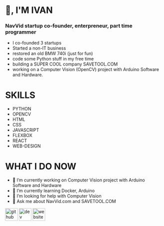 # 👋, I'M IVAN 
###  NavVid startup co-founder, enterpreneur, part time programmer
* I co-founded 3 startups
* Started a non-IT business 
* restored an old BMW 740i (just for fun)
* code some Python stuff in my free time 
* building a SUPER COOL company SAVETOOL.COM
* working on a Computer Vision (OpenCV) project with Arduino Software and Hardware.

# SKILLS
* PYTHON
* OPENCV
* HTML
* CSS
* JAVASCRIPT
* FLEXBOX
* REACT
* WEB-DESIGN

# WHAT I DO NOW
- 🔭 I’m currently working on Computer Vision project with Arduino Software and Hardware 
- 🌱 I’m currently learning Docker, Arduino 
- 🤔 I’m looking for help with Computer Vision 
- 💬 Ask me about NavVid.com and SAVETOOL.COM


[<img src='https://cdn.jsdelivr.net/npm/simple-icons@3.0.1/icons/github.svg' alt='github' height='40'>](https://github.com/kharvan)  [<img src='https://cdn.jsdelivr.net/npm/simple-icons@3.0.1/icons/dev-dot-to.svg' alt='dev' height='40'>](https://dev.to/kharvan)  [<img src='https://cdn.jsdelivr.net/npm/simple-icons@3.0.1/icons/icloud.svg' alt='website' height='40'>](navviad.com)  

